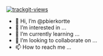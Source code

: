  <a href="https://trackgit.com">
<img src="https://us-central1-trackgit-analytics.cloudfunctions.net/token/ping/kvznbkuddqzzm08c88ak" alt="trackgit-views" />
</a>

- 👋 Hi, I’m @pbierkortte
- 👀 I’m interested in ...
- 🌱 I’m currently learning ...
- 💞️ I’m looking to collaborate on ...
- 📫 How to reach me ...

<!---
pbierkortte/pbierkortte is a ✨ special ✨ repository because its `README.md` (this file) appears on your GitHub profile.
You can click the Preview link to take a look at your changes.
--->
